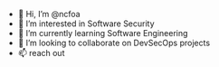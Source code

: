 - 👋 Hi, I’m @ncfoa
- 👀 I’m interested in Software Security
- 🌱 I’m currently learning Software Engineering
- 💞️ I’m looking to collaborate on DevSecOps projects
- 📫 reach out  

<!---
ncfoa/ncfoa is a ✨ special ✨ repository because its `README.md` (this file) appears on your GitHub profile.
You can click the Preview link to take a look at your changes.
--->
